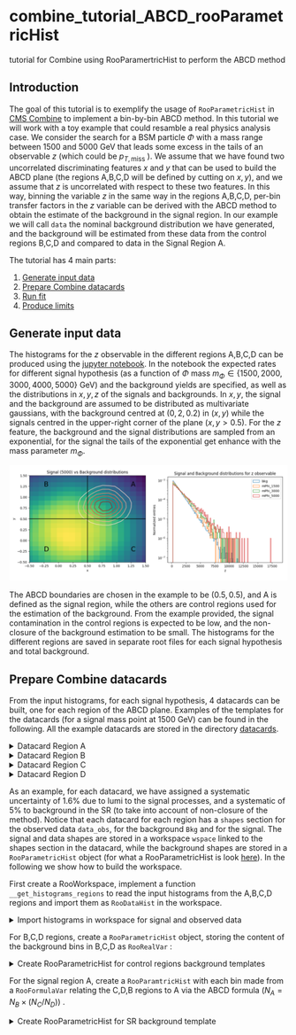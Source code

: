 # combine_tutorial_ABCD_rooParametricHist
tutorial for Combine using RooParamertricHist to perform the ABCD method

## Introduction
The goal of this tutorial is to exemplify the usage of ```RooParametricHist``` in [CMS Combine](https://cms-analysis.github.io/HiggsAnalysis-CombinedLimit/latest/) to implement a bin-by-bin ABCD method.
In this tutorial we will work with a toy example that could resamble a real physics analysis case. We consider the search for a BSM particle $\Phi$ with a mass range between 1500 and 5000 GeV that leads some excess in the tails of an observable $z$ (which could be $p_{T,\mathrm{miss}}$ ). We assume that we have found two uncorrelated discriminating features $x$ and $y$ that can be used to build the ABCD plane (the regions A,B,C,D will be defined by cutting on $x,y$), and we assume that $z$ is uncorrelated with respect to these two features. In this way, binning the variable $z$ in the same way in the regions A,B,C,D, per-bin transfer factors in the $z$ variable can be derived with the ABCD method to obtain the estimate of the background in the signal region. In our example we will call ```data``` the nominal background distribution we have generated, and the background will be estimated from these data from the control regions B,C,D and compared to data in the Signal Region A.

The tutorial has 4 main parts:

1. [Generate input data](#inputs)
2. [Prepare Combine datacards](#datacards)
3. [Run fit](#fit)
4. [Produce limits](#limits)

## Generate input data
<a id="inputs"></a>

The histograms for the $z$ observable in the different regions A,B,C,D can be produced using the [jupyter notebook](https://github.com/cesarecazzaniga/combine_tutorial_ABCD_rooParametricHist/blob/main/ABCD_combine_tutorial_input_histograms.ipynb). In the notebook the expected rates for different signal hypothesis (as a function of $\Phi$ mass $m_{\Phi} \in \{1500, 2000, 3000, 4000, 5000 \}$ GeV) and the background yields are specified, as well as the distributions in $x,y,z$ of the signals and backgrounds. In $x,y$, the signal and the background are assumed to be distributed as multivariate gaussians, with the background centred at $(0,2,0.2)$ in $(x,y)$ while the signals centred in the upper-right corner of the plane ($x,y>0.5$). For the $z$ feature, the background and the signal distributions are sampled from an exponential, for the signal the tails of the exponential get enhance with the mass parameter $m_{\Phi}$. 

![input distributions](docs/inputs.png)

The ABCD boundaries are chosen in the example to be $(0.5,0.5)$, and A is defined as the signal region, while the others are control regions used for the estimation of the background. From the example provided, the signal contamination in the control regions is expected to be low, and the non-closure of the background estimation to be small. The histograms for the different regions are saved in separate root files for each signal hypothesis and total background. 

## Prepare Combine datacards 
<a id="datacards"></a>

From the input histograms, for each signal hypothesis, 4 datacards can be built, one for each region of the ABCD plane. Examples of the templates for the datacards (for a signal mass point at 1500 GeV) can be found in the following. All the example datacards are stored in the directory [datacards](https://github.com/cesarecazzaniga/combine_tutorial_ABCD_rooParametricHist/tree/main/datacards). 

<details>
<summary> Datacard Region A  </summary>
  
```
imax * number of bins 
jmax * number of processes minus 1 
kmax * number of nuisance parameters
-----------------------------------------------------------------------------------
shapes   data_obs  A    param_ws.root    wspace:data_obs_A
shapes   Bkg  A    param_ws.root    wspace:bkg_A
shapes   mPhi1500  A    param_ws.root    wspace:mPhi1500_A
-----------------------------------------------------------------------------------
bin               A
observation       -1
-----------------------------------------------------------------------------------
bin                                     A                                            A                                          
process                                 Bkg                                          mPhi1500                                   
process                                 1                                           0                                          
rate                                    1                                           -1                                         
-----------------------------------------------------------------------------------
lumi                lnN                 -                                            1.0160000000
BkgRate             lnN                 1.05                                         - 

```

</details>

<details>
<summary> Datacard Region B  </summary>

```
imax * number of bins 
jmax * number of processes minus 1 
kmax * number of nuisance parameters
-----------------------------------------------------------------------------------
shapes   data_obs  B    param_ws.root    wspace:data_obs_B
shapes   Bkg  B    param_ws.root    wspace:bkg_B
shapes   mPhi1500  B    param_ws.root    wspace:mPhi1500_B
-----------------------------------------------------------------------------------
bin               B
observation       -1
-----------------------------------------------------------------------------------
bin                                     B                                           B                                          
process                                 Bkg                                         mPhi1500                                   
process                                 1                                           0                                          
rate                                    1                                           -1                                         
-----------------------------------------------------------------------------------
lumi                lnN                 -                                          1.0160000000

```

</details>

<details>
<summary> Datacard Region C  </summary>
  
```
imax * number of bins 
jmax * number of processes minus 1 
kmax * number of nuisance parameters
-----------------------------------------------------------------------------------
shapes   data_obs  C    param_ws.root    wspace:data_obs_C
shapes   Bkg  C    param_ws.root    wspace:bkg_C
shapes   mPhi1500  C    param_ws.root    wspace:mPhi1500_C
-----------------------------------------------------------------------------------
bin               C
observation       -1
-----------------------------------------------------------------------------------
bin                                     C                                           C                                          
process                                 Bkg                                         mPhi1500                                   
process                                 1                                           0                                          
rate                                    1                                           -1                                         
-----------------------------------------------------------------------------------
lumi                lnN                 -                                          1.0160000000

```

</details>

<details>
<summary> Datacard Region D  </summary>
  
```
imax * number of bins 
jmax * number of processes minus 1 
kmax * number of nuisance parameters
-----------------------------------------------------------------------------------
shapes   data_obs  D    param_ws.root    wspace:data_obs_D
shapes   Bkg  D    param_ws.root    wspace:bkg_D
shapes   mPhi1500  D    param_ws.root    wspace:mPhi1500_D
-----------------------------------------------------------------------------------
bin               D
observation       -1
-----------------------------------------------------------------------------------
bin                                     D                                           D                                          
process                                 Bkg                                         mPhi1500                                   
process                                 1                                           0                                          
rate                                    1                                           -1                                         
-----------------------------------------------------------------------------------
lumi                lnN                 -                                          1.0160000000

```
</details>

As an example, for each datacard, we have assigned a systematic uncertainty of 1.6% due to lumi to the signal processes, and a systematic of 5% to background in the SR (to take into account of non-closure of the method). 
Notice that each datacard for each region has a ```shapes``` section for the observed data ```data_obs```, for the background ```Bkg``` and for the signal. The signal and data shapes are stored in a workspace ```wspace``` linked to the shapes section in the datacard, while the background shapes are stored in a ```RooParametricHist``` object (for what a RooParametricHist is look [here](https://cms-analysis.github.io/HiggsAnalysis-CombinedLimit/latest/part3/nonstandard/?h=rooparametrichist#rooparametrichist-gamman-for-shapes)). In the following we show how to build the workspace.

First create a RooWorkspace, implement a function ```__get_histograms_regions``` to read the input histograms from the A,B,C,D regions and import them as ```RooDataHist``` in the workspace.

<details>
<summary> Import histograms in workspace for signal and observed data  </summary>
  
#Output file and workspace
output_file_ws =  TFile(card_output_directory+"param_ws.root","RECREATE")
ws = RooWorkspace("wspace","wspace")

#Define a RooRealVar for the observable z to fit
variable_z = RooRealVar( "z", "z", 200, 14000, "GeV")

#Save data in RooDataHist
histA_obs , histB_obs, histC_obs, histD_obs =  __get_histograms_regions(channel, "data_obs", input_file)


histData_A = RooDataHist("data_obs_A", "Obs Data region A",  RooArgList(variable_z), histA_obs, 1.)
histData_B = RooDataHist("data_obs_B", "Obs Data region B",  RooArgList(variable_z), histB_obs, 1.)
histData_C = RooDataHist("data_obs_C", "Obs Data region C",  RooArgList(variable_z), histC_obs, 1.)
histData_D = RooDataHist("data_obs_D", "Obs Data region D",  RooArgList(variable_z), histD_obs, 1.)

#Import data in workspace
getattr(ws, "import")(histData_A, RooFit.Rename("data_obs_A"))
getattr(ws, "import")(histData_B, RooFit.Rename("data_obs_B"))
getattr(ws, "import")(histData_C, RooFit.Rename("data_obs_C"))
getattr(ws, "import")(histData_D, RooFit.Rename("data_obs_D"))

#Save signals in RooDataHist
histA_sgn , histB_sgn, histC_sgn, histD_sgn =  __get_histograms_regions(channel, signal, input_file)
histSgn_A = RooDataHist(signal+"_A", "Sgn Data region A",  RooArgList(variable_z), histA_sgn, 1.)
histSgn_B = RooDataHist(signal+"_B", "Sgn Data region B",  RooArgList(variable_z), histB_sgn, 1.)
histSgn_C = RooDataHist(signal+"_C", "Sgn Data region C",  RooArgList(variable_z), histC_sgn, 1.)
histSgn_D = RooDataHist(signal+"_D", "Sgn Data region D",  RooArgList(variable_z), histD_sgn, 1.)

#Import signals in workspace
getattr(ws, "import")(histSgn_A, RooFit.Rename(signal+"_A"))
getattr(ws, "import")(histSgn_B, RooFit.Rename(signal+"_B"))
getattr(ws, "import")(histSgn_C, RooFit.Rename(signal+"_C"))
getattr(ws, "import")(histSgn_D, RooFit.Rename(signal+"_D"))

</details>

For B,C,D regions, create a ```RooParametricHist``` object, storing the content of the background bins in B,C,D as ```RooRealVar``` :

<details>
<summary> Create RooParametricHist for control regions background templates  </summary>

#get the background histograms  
histA_pr , histB_pr, histC_pr, histD_pr =  __get_histograms_regions(channel, process, input_file)        

#bins for RooParametricHist used for transfer region
process_B_region_bins = RooArgList()
process_B_region_bins_list = []

#bins for RooParametricHist used for C and D regions
process_C_region_bins = RooArgList()
process_C_region_bins_list = []
process_D_region_bins = RooArgList()
process_D_region_bins_list = []


#Add yields in B Region per each bin (including overflow) as RooRealVar in RooArgList - B region is assumed to be the Control region to be related to A (SR)                                                                                                
for i in range(1,histB_obs.GetNbinsX()+1):
    bin_B_i = RooRealVar(process+"_B_region_bin_"+str(i),"Background yield in control region B bin " + str(i),histB_obs.GetBinContent(i),0.,2.0*histB_obs.GetBinContent(i))
    process_B_region_bins_list.append(bin_B_i)


for idx,binB_i in enumerate(process_B_region_bins_list):
    process_B_region_bins.add(binB_i)

#Add yields in C and D Region as RooRealVar in RooArgList (C and D regions are used to compute the transfer factor)
for i in range(1,histC_obs.GetNbinsX()+1):
    bin_C_i = RooRealVar(process+"_C_region_bin_"+str(i),"Background yield in control region C bin " + str(i),histC_obs.GetBinContent(i),0.,2.0*histC_obs.GetBinContent(i))
    process_C_region_bins_list.append(bin_C_i)

for idx,binC_i in enumerate(process_C_region_bins_list):
    process_C_region_bins.add(binC_i)

for i in range(1,histD_obs.GetNbinsX()+1):
    bin_D_i = RooRealVar(process+"_D_region_bin_"+str(i),"Background yield in control region D bin " + str(i),histD_obs.GetBinContent(i),0.,2.0*histD_obs.GetBinContent(i))
    process_D_region_bins_list.append(bin_D_i)

for idx,binD_i in enumerate(process_D_region_bins_list):
    process_D_region_bins.add(binD_i)


#Parametric histogram for control region B (transfering region, to be related via transfer factor to SR)
param_hist_B_region = RooParametricHist(process+"_B", "Background PDF in B region",variable_z,process_B_region_bins,histB_pr)
param_Bkg_B_norm = RooAddition(process+"_B"+"_norm","Total Number of events from background in control region B",process_B_region_bins)
getattr(ws, "import")(param_hist_B_region, RooFit.Rename(process+"_B"))
getattr(ws, "import")(param_Bkg_B_norm, RooFit.Rename(process+"_B"+"_norm"),RooFit.RecycleConflictNodes())

#Parametric histograms for control regions C (used to compute transfer factor) 
param_hist_C_region = RooParametricHist(process+"_C", "Background PDF in C region",variable_z,process_C_region_bins,histC_pr)
param_Bkg_C_norm = RooAddition(process+"_C"+"_norm","Total Number of events from background in control region C",process_C_region_bins)
getattr(ws, "import")(param_hist_C_region, RooFit.Rename(process+"_C"))
getattr(ws, "import")(param_Bkg_C_norm, RooFit.Rename(process+"_C"+"_norm"),RooFit.RecycleConflictNodes())

#Parametric histograms for control regions D (used to compute transfer factor)
param_hist_D_region = RooParametricHist(process+"_D", "Background PDF in D region",variable_z,process_D_region_bins,histD_pr)
param_Bkg_D_norm = RooAddition(process+"_D"+"_norm","Total Number of events from background in control region D",process_D_region_bins)
getattr(ws, "import")(param_hist_D_region, RooFit.Rename(process+"_D"))
getattr(ws, "import")(param_Bkg_D_norm, RooFit.Rename(process+"_D"+"_norm"),RooFit.RecycleConflictNodes())
</details>

For the signal region A, create a ```RooParamtricHist``` with each bin made from a ```RooFormulaVar``` relating the C,D,B regions to A via the ABCD formula ($N_A = N_B \times (N_C/N_D)$) . 

<details>
<summary> Create RooParametricHist for SR background template  </summary>
  
#Relate SR (A) to control region B via transfer factors
process_AB_region_bins = RooArgList()
TF_list = []
process_AB_region_bins_list = []


#Compute per-bin transfer factor
for i in range(1,histB_pr.GetNbinsX()+1):
    TF_i = RooFormulaVar("TF"+str(i),"Transfer factor C/D bin " + str(i),"(@0/@1)",RooArgList(ws.obj(process+"_C_region_bin_"+str(i)) , ws.obj(process+"_D_region_bin_"+str(i)) ))
    TF_list.append(TF_i)
    bin_AB_i = RooFormulaVar(process+"_AB_region_bin_"+str(i),"Background yield in SR A region bin " + str(i), "@0*@1", RooArgList(TF_i, ws.obj(process+"_B_region_bin_"+str(i)) ))
    process_AB_region_bins_list.append(bin_AB_i)
for binAB_i in process_AB_region_bins_list:
    process_AB_region_bins.add(binAB_i)


#Create parametric histogram for signal region (A)   
param_hist_A_region = RooParametricHist(process+"_A", "Background PDF in A region",variable_z,process_AB_region_bins,histA_pr)
param_bkg_A_norm = RooAddition(process+"_A"+"_norm","Total Number of events from background in A region",process_AB_region_bins)
getattr(ws, "import")(param_hist_A_region, RooFit.Rename(process+"_A"))
getattr(ws, "import")(param_bkg_A_norm, RooFit.Rename(process+"_A"+"_norm"),RooFit.RecycleConflictNodes())
<details>


The datacards can be combined then using :
```combineCards.py mPhi1500_*2018*.txt > combinedExclusion_mPhi1500_2018.txt```


## Run Fit
<a id="fit"></a>



## Produce limits
<a id="limits"></a>

